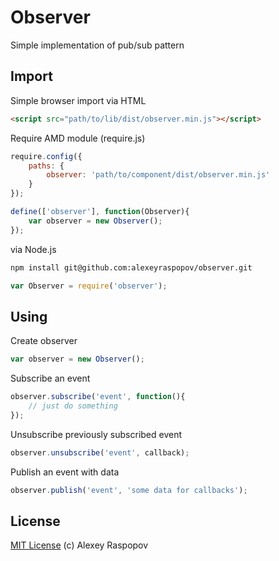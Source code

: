 # Observer

Simple implementation of pub/sub pattern

## Import

Simple browser import via HTML

```HTML
<script src="path/to/lib/dist/observer.min.js"></script>
```

Require AMD module (require.js)

```javascript
require.config({
	paths: {
		observer: 'path/to/component/dist/observer.min.js'
	}
});

define(['observer'], function(Observer){
	var observer = new Observer();
});
```

via Node.js

```bash
npm install git@github.com:alexeyraspopov/observer.git
```

```javascript
var Observer = require('observer');
```

## Using

Create observer

```javascript
var observer = new Observer();
```

Subscribe an event

```javascript
observer.subscribe('event', function(){
	// just do something
});
```

Unsubscribe previously subscribed event

```javascript
observer.unsubscribe('event', callback);
```

Publish an event with data

```javascript
observer.publish('event', 'some data for callbacks');
```

## License

[MIT License](http://en.wikipedia.org/wiki/MIT_License) (c) Alexey Raspopov